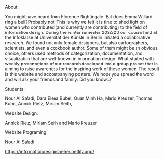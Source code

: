 About: 

You might have heard from Florence Nightingale. But does Emma Willard ring a bell? Probably not. This is why we felt it is time to shed light on women who contributed (and currently are contributing) to the field of information design. During the winter semester 2022/23 our course held at the Infoklasse at Universität der Künste in Berlin initiated a collaborative research. We found not only female designers, but also cartographers, scientists, and even a cookbook author. Some of them might be an obvious choice, others used methods of categorization, documentation, and visualization that are well-known in information design.
What started with weekly presentations of our research developed into a group project that is aiming to raise awareness for the inspiring work of these women. The result is this website and accompanying posters. We hope you spread the word and will ask your friends and family: Did you know…?

Students:

Nour Al Safadi,
Dara Elena Bubel,
Quan Minh Ha,
Mario Kreuzer,
Thomas Kuhn,
Annick Rietz,
Miriam Seith,

Website Design: 

Annick Rietz, Miriam Seith and Mario Kreuzer

Website Programing: 

Nour Al Safadi 

https://informationdesignsheher.netlify.app/
